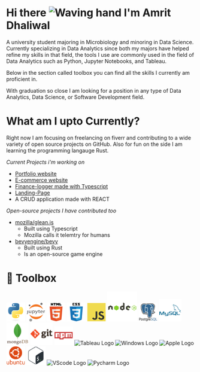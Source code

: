 # Hi there <img src="https://raw.githubusercontent.com/MartinHeinz/MartinHeinz/master/wave.gif" alt="Waving hand" width="30" length="30">  I'm Amrit Dhaliwal

A university student majoring in Microbiology and minoring in Data Science. 
Currently specializing in Data Analytics since both my majors have helped refine my skills in that field,
the tools I use are commonly used in the field of Data Analytics such as Python, Jupyter Notebooks, and Tableau.

Below in the section called toolbox you can find all the skills I currently am proficient in.

With graduation so close I am looking for a position in any type of Data Analytics, Data Science, or Software Development field.

# What am I upto Currently?
Right now I am focusing on freelancing on fiverr and contributing to a wide variety of 
open source projects on GitHub.
Also for fun on the side I am learning the programming langauge Rust.

*Current Projects i'm working on*

<ul>
  <li><a href="https://github.com/AmrDhaliwal/django-mask">Portfolio website</a></li>
  <li><a href="https://github.com/AmrDhaliwal/django-mask">E-commerce website</a></li>
  <li><a href="https://github.com/AmrDhaliwal/Finance-Logger-ts">Finance-logger made with Typescript</a></li>
  <li><a href="https://github.com/AmrDhaliwal/Landing-Page">Landing-Page</a></li>
  <li>A CRUD application made with REACT</li>
</ul>

*Open-source projects I have contributed too*

<ul>
  <li><a href="https://github.com/mozilla/glean.js">mozilla/glean.js</a>
    <ul>
      <li>Built using Typescript</li>
      <li>Mozilla calls it telemtry for humans</li>
    </ul>
  </li>
  <li><a href="https://github.com/bevyengine/bevy">bevyengine/bevy</a>
    <ul>
      <li>Built using Rust</li>
      <li>Is an open-source game engine</li>
    </ul>
  </li>
</ul>

# 🧰 Toolbox

<img src="https://github.com/devicons/devicon/blob/master/icons/python/python-original.svg" alt="Python Logo" width="50" length="50"> <img src="https://github.com/devicons/devicon/blob/master/icons/jupyter/jupyter-original-wordmark.svg" alt="Jupyter Logo" width="50" length="50"> <img src="https://github.com/devicons/devicon/blob/master/icons/html5/html5-original-wordmark.svg" alt="HTML Logo" width="50" length="50"> <img src="https://github.com/devicons/devicon/blob/master/icons/css3/css3-original-wordmark.svg" alt="CSS Logo" width="50" length="50"> <img src="https://github.com/devicons/devicon/blob/master/icons/javascript/javascript-original.svg" alt="Javascript Logo" width="50" length="50"> <img src="https://github.com/devicons/devicon/blob/master/icons/nodejs/nodejs-original-wordmark.svg" alt="NODEjs Logo" width="80" length="80"> <img src="https://github.com/devicons/devicon/blob/master/icons/postgresql/postgresql-original-wordmark.svg" alt="PostgreSQL Logo" width="50" length="50"> <img src="https://github.com/devicons/devicon/blob/master/icons/mysql/mysql-plain-wordmark.svg" alt="MySQL Logo" width="60" length="60"> <img src="https://github.com/devicons/devicon/blob/master/icons/mongodb/mongodb-original-wordmark.svg" alt="MySQL Logo" width="60" length="60"> <img src="https://github.com/devicons/devicon/blob/master/icons/git/git-original-wordmark.svg" alt="Git Logo" width="60" length="60"> <img src="https://github.com/devicons/devicon/blob/master/icons/npm/npm-original-wordmark.svg" alt="npm Logo" width="50" length="50"> <img src="https://cdn.worldvectorlogo.com/logos/tableau-software.svg" alt="Tableau Logo" width="50" length="50"> <img src="https://cdn.worldvectorlogo.com/logos/microsoft-windows-22.svg" alt="Windows Logo" width="50" length="50"> <img src="https://cdn.worldvectorlogo.com/logos/mac-os-2.svg" alt="Apple Logo" width="50" length="50"> <img src="https://github.com/devicons/devicon/blob/master/icons/ubuntu/ubuntu-plain-wordmark.svg" alt="Ubuntu Logo" width="50" length="50"> <img src="https://github.com/devicons/devicon/blob/master/icons/bash/bash-original.svg" alt="Bash Logo" width="50" length="50"> <img src="https://cdn.worldvectorlogo.com/logos/visual-studio-code-1.svg" alt="VScode Logo" width="50" length="50"> <img 
src="https://pics.freeicons.io/uploads/icons/png/11951723851551942290-512.png" alt="Pycharm Logo" width="50" length="50"> 

<!--
**AmrDhaliwal/AmrDhaliwal** is a ✨ _special_ ✨ repository because its `README.md` (this file) appears on your GitHub profile.

Here are some ideas to get you started:

- 🔭 I’m currently working on ...
- 🌱 I’m currently learning ...
- 👯 I’m looking to collaborate on ...
- 🤔 I’m looking for help with ...
- 💬 Ask me about ...
- 📫 How to reach me: ...
- 😄 Pronouns: ...
- ⚡ Fun fact: ...
-->
